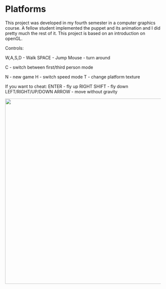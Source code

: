 # Platforms

This project was developed in my fourth semester in a computer graphics course. A fellow student implemented the puppet and its animation and I did pretty much the rest of it. This project is based on an introduction on openGL.


Controls:

W,A,S,D - Walk
SPACE - Jump
Mouse - turn around

C - switch between first/third person mode

N - new game
H - switch speed mode
T - change platform texture


If you want to cheat:
ENTER - fly up
RIGHT SHIFT - fly down
LEFT/RIGHT/UP/DOWN ARROW - move without gravity


<img src="./readme_resources/demo.gif" width="600"/>
